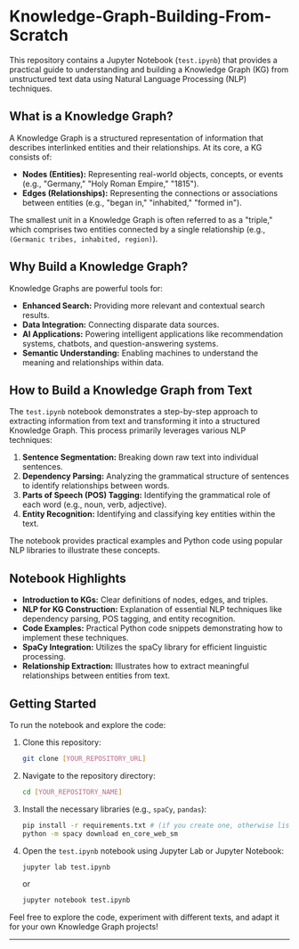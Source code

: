 # Knowledge-Graph-Building-From-Scratch

This repository contains a Jupyter Notebook (`test.ipynb`) that provides a practical guide to understanding and building a Knowledge Graph (KG) from unstructured text data using Natural Language Processing (NLP) techniques.

## What is a Knowledge Graph?

A Knowledge Graph is a structured representation of information that describes interlinked entities and their relationships. At its core, a KG consists of:

  * **Nodes (Entities):** Representing real-world objects, concepts, or events (e.g., "Germany," "Holy Roman Empire," "1815").
  * **Edges (Relationships):** Representing the connections or associations between entities (e.g., "began in," "inhabited," "formed in").

The smallest unit in a Knowledge Graph is often referred to as a "triple," which comprises two entities connected by a single relationship (e.g., `(Germanic tribes, inhabited, region)`).

## Why Build a Knowledge Graph?

Knowledge Graphs are powerful tools for:

  * **Enhanced Search:** Providing more relevant and contextual search results.
  * **Data Integration:** Connecting disparate data sources.
  * **AI Applications:** Powering intelligent applications like recommendation systems, chatbots, and question-answering systems.
  * **Semantic Understanding:** Enabling machines to understand the meaning and relationships within data.

## How to Build a Knowledge Graph from Text

The `test.ipynb` notebook demonstrates a step-by-step approach to extracting information from text and transforming it into a structured Knowledge Graph. This process primarily leverages various NLP techniques:

1.  **Sentence Segmentation:** Breaking down raw text into individual sentences.
2.  **Dependency Parsing:** Analyzing the grammatical structure of sentences to identify relationships between words.
3.  **Parts of Speech (POS) Tagging:** Identifying the grammatical role of each word (e.g., noun, verb, adjective).
4.  **Entity Recognition:** Identifying and classifying key entities within the text.

The notebook provides practical examples and Python code using popular NLP libraries to illustrate these concepts.

## Notebook Highlights

  * **Introduction to KGs:** Clear definitions of nodes, edges, and triples.
  * **NLP for KG Construction:** Explanation of essential NLP techniques like dependency parsing, POS tagging, and entity recognition.
  * **Code Examples:** Practical Python code snippets demonstrating how to implement these techniques.
  * **SpaCy Integration:** Utilizes the spaCy library for efficient linguistic processing.
  * **Relationship Extraction:** Illustrates how to extract meaningful relationships between entities from text.

## Getting Started

To run the notebook and explore the code:

1.  Clone this repository:
    ```bash
    git clone [YOUR_REPOSITORY_URL]
    ```
2.  Navigate to the repository directory:
    ```bash
    cd [YOUR_REPOSITORY_NAME]
    ```
3.  Install the necessary libraries (e.g., `spaCy`, `pandas`):
    ```bash
    pip install -r requirements.txt # (if you create one, otherwise list individual packages)
    python -m spacy download en_core_web_sm
    ```
4.  Open the `test.ipynb` notebook using Jupyter Lab or Jupyter Notebook:
    ```bash
    jupyter lab test.ipynb
    ```
    or
    ```bash
    jupyter notebook test.ipynb
    ```

Feel free to explore the code, experiment with different texts, and adapt it for your own Knowledge Graph projects\!

-----
